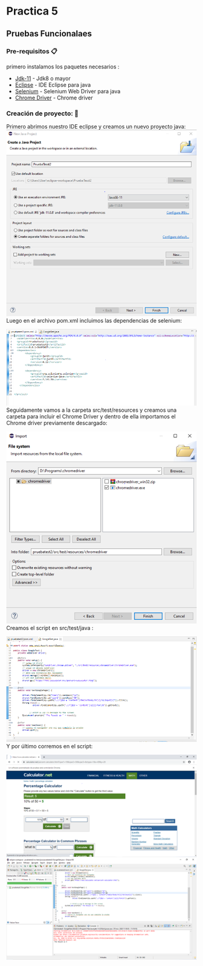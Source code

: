 
# Practica 5
  ## Pruebas Funcionalaes<br/>
  ### Pre-requisitos 📋
  primero instalamos los paquetes necesarios :
  
  * [Jdk-11](https://www.oracle.com/java/technologies/javase-jdk11-downloads.html) - Jdk8 o mayor
  * [Eclipse](https://www.eclipse.org/downloads/packages/release/mars/r/eclipse-ide-java-ee-developers) - IDE Eclipse para java
  * [Selenium](https://www.selenium.dev/downloads/) - Selenium Web Driver para java
  * [Chrome Driver](https://chromedriver.chromium.org/) - Chrome driver
  ### Creación de proyecto: 🔧
  Primero abrimos nuestro IDE eclipse y creamos un nuevo proyecto java: 
  ![texto cualquiera por si no carga la imagen](https://github.com/JoseCcari/IS_Tester/blob/main/pruebatest2/IMG_TESTS/crear_proyect.PNG) 
  Luego en el archivo pom.xml incluimos las dependencias de selenium: 
  
  ![texto cualquiera por si no carga la imagen](https://github.com/JoseCcari/IS_Tester/blob/main/pruebatest2/IMG_TESTS/DependenciesSelenium.PNG) 
  Seguidamente vamos a la carpeta src/test/resources y creamos una carpeta para incluir el Chrome Driver y dentro de ella importamos el Chrome driver previamente descargado:
  
  ![texto cualquiera por si no carga la imagen](https://github.com/JoseCcari/IS_Tester/blob/main/pruebatest2/IMG_TESTS/ImportCromeDriver.PNG) 
  Creamos el script en src/test/java :
  
  ![texto cualquiera por si no carga la imagen](https://github.com/JoseCcari/IS_Tester/blob/main/pruebatest2/IMG_TESTS/MainJava.PNG) 
  Y por último corremos en el script:
  
  ![texto cualquiera por si no carga la imagen](https://github.com/JoseCcari/IS_Tester/blob/main/pruebatest2/IMG_TESTS/CorrerScript2.PNG) 
  ![texto cualquiera por si no carga la imagen](https://github.com/JoseCcari/IS_Tester/blob/main/pruebatest2/IMG_TESTS/CorrerScript3.PNG) 

  
  
